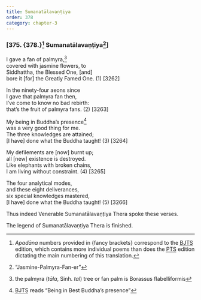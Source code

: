 ```yaml
---
title: Sumanatālavaṇṭiya
order: 378
category: chapter-3
---
```


### \[375. {378.}[^1] Sumanatālavaṇṭiya[^2]\]

I gave a fan of palmyra,[^3]  
covered with jasmine flowers, to  
Siddhattha, the Blessed One, \[and\]  
bore it \[for\] the Greatly Famed One. (1) \[3262\]

In the ninety-four aeons since  
I gave that palmyra fan then,  
I’ve come to know no bad rebirth:  
that’s the fruit of palmyra fans. (2) \[3263\]

My being in Buddha’s presence[^4]  
was a very good thing for me.  
The three knowledges are attained;  
\[I have\] done what the Buddha taught! (3) \[3264\]

My defilements are \[now\] burnt up;  
all \[new\] existence is destroyed.  
Like elephants with broken chains,  
I am living without constraint. (4) \[3265\]

The four analytical modes,  
and these eight deliverances,  
six special knowledges mastered,  
\[I have\] done what the Buddha taught! (5) \[3266\]

Thus indeed Venerable Sumanatālavaṇṭiya Thera spoke these verses.

The legend of Sumanatālavaṇṭiya Thera is finished.

[^1]: *Apadāna* numbers provided in {fancy brackets} correspond to the <abbr title="Buddha Jayanthi Tripitaka Series">BJTS</abbr> edition, which contains more individual poems than does the <abbr title="Pali Text Society">PTS</abbr> edition dictating the main numbering of this translation.

[^2]: “Jasmine-Palmyra-Fan-er”

[^3]: the palmyra (*tāla*, Sinh. *tal*) tree or fan palm is Borassus flabelliformis

[^4]: <abbr title="Buddha Jayanthi Tripitaka Series">BJTS</abbr> reads “Being in Best Buddha’s presence”

